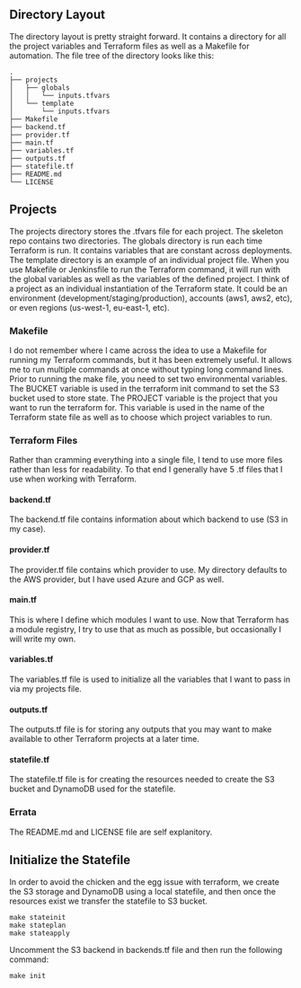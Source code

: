 ## Directory Layout

The directory layout is pretty straight forward. It contains a directory for all the project variables and Terraform
files as well as a Makefile for automation. The file tree of the directory looks like this:

    .
    ├── projects
    │   ├── globals
    │   │   └── inputs.tfvars
    │   └── template
    │       └── inputs.tfvars
    ├── Makefile 
    ├── backend.tf
    ├── provider.tf
    ├── main.tf
    ├── variables.tf
    ├── outputs.tf
    ├── statefile.tf 
    ├── README.md
    └── LICENSE

## Projects

The projects directory stores the .tfvars file for each project. The skeleton repo contains two directories. The globals
directory is run each time Terraform is run. It contains variables that are constant across deployments. The template
directory is an example of an individual project file. When you use Makefile or Jenkinsfile to run the Terraform
command, it will run with the global variables as well as the variables of the defined project. I think of a project as
an individual instantiation of the Terraform state. It could be an environment (development/staging/production),
accounts (aws1, aws2, etc), or even regions (us-west-1, eu-east-1, etc).

### Makefile

I do not remember where I came across the idea to use a Makefile for running my Terraform commands, but it has been
extremely useful. It allows me to run multiple commands at once without typing long command lines. Prior to running the
make file, you need to set two environmental variables. The BUCKET variable is used in the terraform init command to set
the S3 bucket used to store state. The PROJECT variable is the project that you want to run the terraform for. This
variable is used in the name of the Terraform state file as well as to choose which project variables to run.

### Terraform Files

Rather than cramming everything into a single file, I tend to use more files rather than less for readability. To that
end I generally have 5 .tf files that I use when working with Terraform.

#### backend.tf

The backend.tf file contains information about which backend to use (S3 in my case).

#### provider.tf

The provider.tf file contains which provider to use. My directory defaults to the AWS provider, but I have used Azure
and GCP as well.

#### main.tf

This is where I define which modules I want to use. Now that Terraform has a module registry, I try to use that as much
as possible, but occasionally I will write my own.

#### variables.tf

The variables.tf file is used to initialize all the variables that I want to pass in via my projects file.

#### outputs.tf

The outputs.tf file is for storing any outputs that you may want to make available to other Terraform projects at a
later time.

#### statefile.tf

The statefile.tf file is for creating the resources needed to create the S3 bucket and DynamoDB used for the statefile.

### Errata

The README.md and LICENSE file are self explanitory.

## Initialize the Statefile

In order to avoid the chicken and the egg issue with terraform, we create the S3 storage and DynamoDB using a local
statefile, and then once the resources exist we transfer the statefile to S3 bucket.

    make stateinit
    make stateplan
    make stateapply

Uncomment the S3 backend in backends.tf file and then run the following command:

    make init
